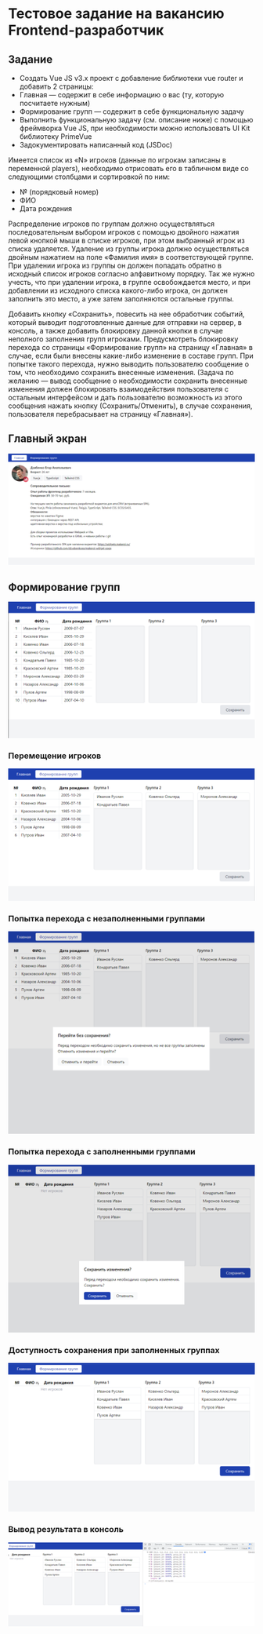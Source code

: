 # Тестовое задание на вакансию Frontend-разработчик

## Задание

* Создать Vue JS v3.x  проект с добавление библиотеки vue router и добавить 2 страницы:
* Главная — содержит в себе информацию о вас (ту, которую посчитаете нужным)
* Формирование групп — содержит в себе функциональную задачу
* Выполнить функциональную задачу (см. описание ниже) с помощью фреймворка Vue JS, при необходимости можно использовать UI Kit библиотеку  PrimeVue
* Задокументировать написанный код (JSDoc)

Имеется список из «N» игроков (данные по игрокам записаны в переменной players), необходимо отрисовать его в табличном виде со следующими столбцами и сортировкой по ним:
* № (порядковый номер)
* ФИО
* Дата рождения

Распределение игроков по группам должно осуществляться последовательным выбором игроков с помощью двойного нажатия левой кнопкой мыши в списке игроков, при этом выбранный игрок из списка удаляется. Удаление из группы игрока должно осуществляться двойным нажатием на поле «Фамилия имя» в соответствующей группе. При удалении игрока из группы он должен попадать обратно в исходный список игроков согласно алфавитному порядку. Так же нужно учесть, что при удалении игрока, в группе освобождается место, и при добавлении из исходного списка какого-либо игрока, он должен заполнить это место, а уже затем заполняются остальные группы.

Добавить кнопку «Сохранить», повесить на нее обработчик событий, который выводит подготовленные данные для отправки на сервер, в консоль, а также добавить блокировку данной кнопки в случае неполного заполнения групп игроками. Предусмотреть блокировку перехода со страницы «Формирование групп» на страницу «Главная» в случае, если были внесены какие-либо изменение в составе групп. При попытке такого перехода, нужно выводить пользователю сообщение о том, что необходимо сохранить внесенные изменения. (Задача по желанию — вывод сообщение о необходимости сохранить внесенные изменения должен блокировать взаимодействия пользователя с остальным интерфейсом и дать пользователю возможность из этого сообщения нажать кнопку (Сохранить/Отменить), в случае сохранения, пользователя перебрасывает на страницу «Главная»).

## Главный экран
![Screenshot_8.png](./readme-assets/Screenshot_8.png)
## Формирование групп
![Screenshot_2.png](./readme-assets/Screenshot_2.png)
### Перемещение игроков
![Screenshot_3.png](./readme-assets/Screenshot_3.png)
### Попытка перехода с незаполненными группами
![Screenshot_4.png](./readme-assets/Screenshot_4.png)
### Попытка перехода с заполненными группами
![Screenshot_7.png](./readme-assets/Screenshot_7.png)
### Доступность сохранения при заполненных группах
![Screenshot_5.png](./readme-assets/Screenshot_5.png)
### Вывод результата в консоль
![Screenshot_6.png](./readme-assets/Screenshot_6.png)
